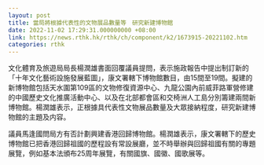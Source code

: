 ```yaml
---
layout: post
title: 當局將根據代表性的文物展品數量等　研究新建博物館
date: 2022-11-02 17:29:31.000000000 +08:00
link: https://news.rthk.hk/rthk/ch/component/k2/1673915-20221102.htm
categories: rthk
---
```


文化體育及旅遊局局長楊潤雄書面回覆議員提問，表示施政報告中提出制訂新的「十年文化藝術設施發展藍圖」，康文署轄下博物館數目，由15間至19間。擬建的新博物館包括天水圍第109區的文物修復資源中心、九龍公園內前威菲路軍營修建的中國歷史文化推廣活動中心、以及在北部都會區和交椅洲人工島分別籌建兩間新博物館。楊潤雄表示，正根據具代表性文物展品數量及大眾接納程度，研究新建博物館的主題及内容。

議員馬逢國問局方有否計劃興建香港回歸博物館。楊潤雄表示，康文署轄下的歷史博物館已把香港回歸祖國的歷程設有常設展廳，並不時舉辦與回歸祖國有關的專題展覽，例如基本法頒布25周年展覽，有關國旗、國徽、國歌展等。
